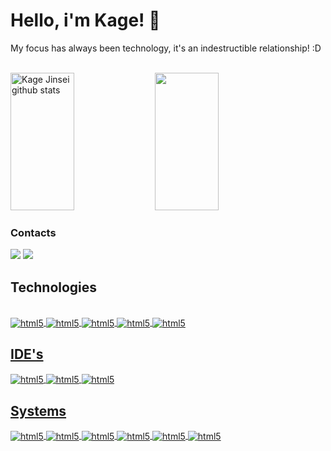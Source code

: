# Hello, i'm Kage! 👋
My focus has always been technology, it's an indestructible relationship! :D
<br><br>

<div>  
  <img width="45%" height="220px" src="https://github-readme-stats.vercel.app/api?username=kagejinsei&show_icons=true&count_private=true&hide_border=true&title_color=ffffff&icon_color=ffffff&text_color=ffffff&bg_color=0d1117" alt="Kage Jinsei github stats"/>
  <img width="45%" height="220px" src="https://github-readme-stats.vercel.app/api/top-langs/?username=kagejinsei&layout=compact&hide_border=true&title_color=ffffff&text_color=ffffff&bg_color=0d1117"/>
</div>

### Contacts
<div>
  <a href="https://www.linkedin.com/in/kagejinsei/" target="_blank"><img src="https://img.shields.io/badge/LinkedIn-0077B5?style=for-the-badge&logo=linkedin&logoColor=white" target="_blank"></a>
  <a href="kagejinsei@proton.me" target="_blank"><img src="https://img.shields.io/badge/ProtonMail-8B89CC?style=for-the-badge&logo=protonmail&logoColor=white" target="_blank"></a>
</div>

## Technologies
<div style="display: inline_block"><br/>
  
  <a href="https://github.com/KageJinsei?tab=repositories&q=&type=&language=go&sort=">
    <img src="https://img.shields.io/badge/go-%2300ADD8.svg?style=for-the-badge&logo=go&logoColor=white" align="center" alt="html5" />
  <a href="https://github.com/KageJinsei?tab=repositories&q=&type=&language=python&sort=">
  <img align="center" alt="html5" src="https://img.shields.io/badge/Python-14354C?style=for-the-badge&logo=python&logoColor=white" />
  <img align="center" alt="html5" src="https://img.shields.io/badge/MySQL-00000F?style=for-the-badge&logo=mysql&logoColor=white" />
  <img align="center" alt="html5" src="https://img.shields.io/badge/GIT-E44C30?style=for-the-badge&logo=git&logoColor=white" />
  <img align="center" alt="html5" src="https://img.shields.io/badge/github-%23121011.svg?style=for-the-badge&logo=github&logoColor=white" />
</div>


## IDE's
<div>
  <img align="center" alt="html5" src="https://img.shields.io/badge/GoLand-0f0f0f?&style=for-the-badge&logo=goland&logoColor=white" />
  <img align="center" alt="html5" src="https://img.shields.io/badge/IntelliJ_IDEA-000000.svg?style=for-the-badge&logo=intellij-idea&logoColor=white" />
  <img align="center" alt="html5" src="https://img.shields.io/badge/Visual_Studio_Code-0078D4?style=for-the-badge&logo=visual%20studio%20code&logoColor=white" />
</div>


## Systems
<div>  
  <img align="center" alt="html5" src="https://img.shields.io/badge/Arch_Linux-1793D1?style=for-the-badge&logo=arch-linux&logoColor=white" />
  <img align="center" alt="html5" src="https://img.shields.io/badge/manjaro-35BF5C?style=for-the-badge&logo=manjaro&logoColor=white" />
  <img align="center" alt="html5" src="https://img.shields.io/badge/Linux_Mint-87CF3E?style=for-the-badge&logo=linux-mint&logoColor=white" />
  <img align="center" alt="html5" src="https://img.shields.io/badge/Pop!_OS-48B9C7?style=for-the-badge&logo=Pop!_OS&logoColor=white" />
  <img align="center" alt="html5" src="https://img.shields.io/badge/Windows-0078D6?style=for-the-badge&logo=windows&logoColor=white" />
  <img align="center" alt="html5" src="https://img.shields.io/badge/Android-3DDC84?style=for-the-badge&logo=android&logoColor=white" />
</div>
